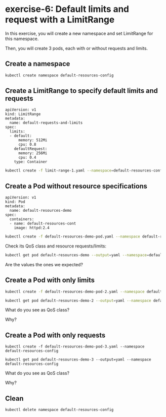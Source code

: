 # exercise-6: Default limits and request with a LimitRange

In this exercise, you will create a new namespace and set LimitRange for this namespace.

Then, you will create 3 pods, each with or without requests and limits.

## Create a namespace

```sh
kubectl create namespace default-resources-config
```

## Create a LimitRange to specify default limits and requests

```
apiVersion: v1
kind: LimitRange
metadata:
  name: default-requests-and-limits
spec:
  limits:
  - default:
      memory: 512Mi
      cpu: 0.8
    defaultRequest:
      memory: 256Mi
      cpu: 0.4
    type: Container
```

```sh
kubectl create -f limit-range-1.yaml --namespace=default-resources-config
```

## Create a Pod without resource specifications

```
apiVersion: v1
kind: Pod
metadata:
  name: default-resources-demo
spec:
  containers:
  - name: default-resources-cont
    image: httpd:2.4
```

```sh
kubectl create -f default-resources-demo-pod.yaml --namespace default-resources-config
```

Check its QoS class and resource requests/limits:
```sh
kubectl get pod default-resources-demo --output=yaml --namespace=default-resources-config
```

Are the values the ones we expected?

## Create a Pod with only limits

```sh
kubectl create -f default-resources-demo-pod-2.yaml --namespace default-resources-config
```

```sh
kubectl get pod default-resources-demo-2 --output=yaml --namespace default-resources-config
```

What do you see as QoS class?

Why?

## Create a Pod with only requests

```
kubectl create -f default-resources-demo-pod-3.yaml --namespace default-resources-config
```

```
kubectl get pod default-resources-demo-3 --output=yaml --namespace default-resources-config
```

What do you see as QoS class?

Why?

## Clean
```
kubectl delete namespace default-resources-config
```



 
